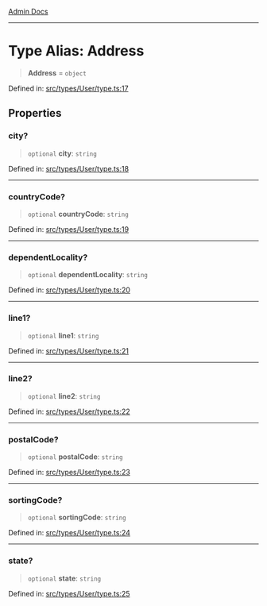 [Admin Docs](/)

---

# Type Alias: Address

> **Address** = `object`

Defined in: [src/types/User/type.ts:17](https://github.com/PalisadoesFoundation/talawa-admin/blob/main/src/types/User/type.ts#L17)

## Properties

### city?

> `optional` **city**: `string`

Defined in: [src/types/User/type.ts:18](https://github.com/PalisadoesFoundation/talawa-admin/blob/main/src/types/User/type.ts#L18)

---

### countryCode?

> `optional` **countryCode**: `string`

Defined in: [src/types/User/type.ts:19](https://github.com/PalisadoesFoundation/talawa-admin/blob/main/src/types/User/type.ts#L19)

---

### dependentLocality?

> `optional` **dependentLocality**: `string`

Defined in: [src/types/User/type.ts:20](https://github.com/PalisadoesFoundation/talawa-admin/blob/main/src/types/User/type.ts#L20)

---

### line1?

> `optional` **line1**: `string`

Defined in: [src/types/User/type.ts:21](https://github.com/PalisadoesFoundation/talawa-admin/blob/main/src/types/User/type.ts#L21)

---

### line2?

> `optional` **line2**: `string`

Defined in: [src/types/User/type.ts:22](https://github.com/PalisadoesFoundation/talawa-admin/blob/main/src/types/User/type.ts#L22)

---

### postalCode?

> `optional` **postalCode**: `string`

Defined in: [src/types/User/type.ts:23](https://github.com/PalisadoesFoundation/talawa-admin/blob/main/src/types/User/type.ts#L23)

---

### sortingCode?

> `optional` **sortingCode**: `string`

Defined in: [src/types/User/type.ts:24](https://github.com/PalisadoesFoundation/talawa-admin/blob/main/src/types/User/type.ts#L24)

---

### state?

> `optional` **state**: `string`

Defined in: [src/types/User/type.ts:25](https://github.com/PalisadoesFoundation/talawa-admin/blob/main/src/types/User/type.ts#L25)
